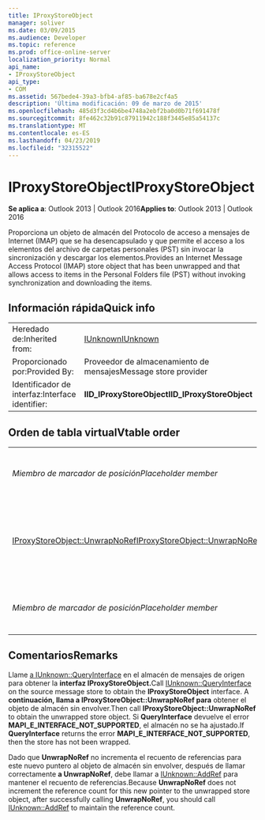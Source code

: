 ```yaml
---
title: IProxyStoreObject
manager: soliver
ms.date: 03/09/2015
ms.audience: Developer
ms.topic: reference
ms.prod: office-online-server
localization_priority: Normal
api_name:
- IProxyStoreObject
api_type:
- COM
ms.assetid: 567bede4-39a3-bfb4-af85-ba678e2cf4a5
description: 'Última modificación: 09 de marzo de 2015'
ms.openlocfilehash: 485d3f3cd4b6be4748a2ebf2ba0d0b71f691478f
ms.sourcegitcommit: 8fe462c32b91c87911942c188f3445e85a54137c
ms.translationtype: MT
ms.contentlocale: es-ES
ms.lasthandoff: 04/23/2019
ms.locfileid: "32315522"
---
```

# <a name="iproxystoreobject"></a><span data-ttu-id="62cdb-103">IProxyStoreObject</span><span class="sxs-lookup"><span data-stu-id="62cdb-103">IProxyStoreObject</span></span>

  
  
<span data-ttu-id="62cdb-104">**Se aplica a**: Outlook 2013 | Outlook 2016</span><span class="sxs-lookup"><span data-stu-id="62cdb-104">**Applies to**: Outlook 2013 | Outlook 2016</span></span> 
  
<span data-ttu-id="62cdb-105">Proporciona un objeto de almacén del Protocolo de acceso a mensajes de Internet (IMAP) que se ha desencapsulado y que permite el acceso a los elementos del archivo de carpetas personales (PST) sin invocar la sincronización y descargar los elementos.</span><span class="sxs-lookup"><span data-stu-id="62cdb-105">Provides an Internet Message Access Protocol (IMAP) store object that has been unwrapped and that allows access to items in the Personal Folders file (PST) without invoking synchronization and downloading the items.</span></span>
  
## <a name="quick-info"></a><span data-ttu-id="62cdb-106">Información rápida</span><span class="sxs-lookup"><span data-stu-id="62cdb-106">Quick info</span></span>

|||
|:-----|:-----|
|<span data-ttu-id="62cdb-107">Heredado de:</span><span class="sxs-lookup"><span data-stu-id="62cdb-107">Inherited from:</span></span>  <br/> |[<span data-ttu-id="62cdb-108">IUnknown</span><span class="sxs-lookup"><span data-stu-id="62cdb-108">IUnknown</span></span>](https://msdn.microsoft.com/library/ms680509%28v=VS.85%29.aspx) <br/> |
|<span data-ttu-id="62cdb-109">Proporcionado por:</span><span class="sxs-lookup"><span data-stu-id="62cdb-109">Provided By:</span></span>  <br/> |<span data-ttu-id="62cdb-110">Proveedor de almacenamiento de mensajes</span><span class="sxs-lookup"><span data-stu-id="62cdb-110">Message store provider</span></span>  <br/> |
|<span data-ttu-id="62cdb-111">Identificador de interfaz:</span><span class="sxs-lookup"><span data-stu-id="62cdb-111">Interface identifier:</span></span>  <br/> |<span data-ttu-id="62cdb-112">**IID_IProxyStoreObject**</span><span class="sxs-lookup"><span data-stu-id="62cdb-112">**IID_IProxyStoreObject**</span></span> <br/> |
   
## <a name="vtable-order"></a><span data-ttu-id="62cdb-113">Orden de tabla virtual</span><span class="sxs-lookup"><span data-stu-id="62cdb-113">Vtable order</span></span>

|||
|:-----|:-----|
| <span data-ttu-id="62cdb-114">*Miembro de marcador de posición*</span><span class="sxs-lookup"><span data-stu-id="62cdb-114">*Placeholder member*</span></span>  <br/> | <span data-ttu-id="62cdb-115">*No se admite ni se documenta.*</span><span class="sxs-lookup"><span data-stu-id="62cdb-115">*Not supported or documented.*</span></span>  <br/> |
|[<span data-ttu-id="62cdb-116">IProxyStoreObject::UnwrapNoRef</span><span class="sxs-lookup"><span data-stu-id="62cdb-116">IProxyStoreObject::UnwrapNoRef</span></span>](iproxystoreobject-unwrapnoref.md) <br/> |<span data-ttu-id="62cdb-117">Obtiene un puntero a un almacén IMAP sin envolver.</span><span class="sxs-lookup"><span data-stu-id="62cdb-117">Gets a pointer to an unwrapped IMAP store.</span></span>  <br/> |
| <span data-ttu-id="62cdb-118">*Miembro de marcador de posición*</span><span class="sxs-lookup"><span data-stu-id="62cdb-118">*Placeholder member*</span></span>  <br/> | <span data-ttu-id="62cdb-119">*No se admite ni se documenta.*</span><span class="sxs-lookup"><span data-stu-id="62cdb-119">*Not supported or documented.*</span></span>  <br/> |
   
## <a name="remarks"></a><span data-ttu-id="62cdb-120">Comentarios</span><span class="sxs-lookup"><span data-stu-id="62cdb-120">Remarks</span></span>

<span data-ttu-id="62cdb-121">Llame [a IUnknown::QueryInterface](https://msdn.microsoft.com/library/ms682521%28v=VS.85%29.aspx) en el almacén de mensajes de origen para obtener la **interfaz IProxyStoreObject.**</span><span class="sxs-lookup"><span data-stu-id="62cdb-121">Call [IUnknown::QueryInterface](https://msdn.microsoft.com/library/ms682521%28v=VS.85%29.aspx) on the source message store to obtain the **IProxyStoreObject** interface.</span></span> <span data-ttu-id="62cdb-122">A **continuación, llama a IProxyStoreObject::UnwrapNoRef para** obtener el objeto de almacén sin envolver.</span><span class="sxs-lookup"><span data-stu-id="62cdb-122">Then call **IProxyStoreObject::UnwrapNoRef** to obtain the unwrapped store object.</span></span> <span data-ttu-id="62cdb-123">Si **QueryInterface** devuelve el error **MAPI_E_INTERFACE_NOT_SUPPORTED**, el almacén no se ha ajustado.</span><span class="sxs-lookup"><span data-stu-id="62cdb-123">If **QueryInterface** returns the error **MAPI_E_INTERFACE_NOT_SUPPORTED**, then the store has not been wrapped.</span></span> 
  
<span data-ttu-id="62cdb-124">Dado que **UnwrapNoRef** no incrementa el recuento de referencias para este nuevo puntero al objeto de almacén sin envolver, después de llamar correctamente **a UnwrapNoRef**, debe llamar a [IUnknown::AddRef](https://msdn.microsoft.com/library/ms691379%28v=VS.85%29.aspx) para mantener el recuento de referencias.</span><span class="sxs-lookup"><span data-stu-id="62cdb-124">Because **UnwrapNoRef** does not increment the reference count for this new pointer to the unwrapped store object, after successfully calling **UnwrapNoRef**, you should call [IUnknown::AddRef](https://msdn.microsoft.com/library/ms691379%28v=VS.85%29.aspx) to maintain the reference count.</span></span> 
  


